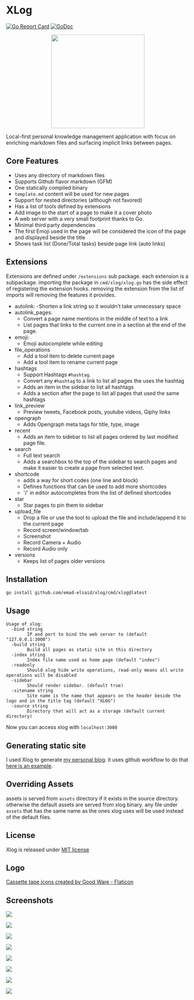 XLog
=========

[![Go Report Card](https://goreportcard.com/badge/github.com/emad-elsaid/xlog)](https://goreportcard.com/report/github.com/emad-elsaid/xlog)
[![GoDoc](https://godoc.org/github.com/emad-elsaid/xlog?status.svg)](https://godoc.org/github.com/emad-elsaid/xlog)



<p align="center"><img width="256" src="assets/logo.png" /></p>

Local-first personal knowledge management application with focus on enriching markdown files and surfacing implicit links between pages.

## Core Features

- Uses any directory of markdown files
- Supports Github flavor markdown (GFM)
- One statically compiled binary
- `template.md` content will be used for new pages
- Support for nested directories (although not favored)
- Has a list of tools defined by extensions
- Add image to the start of a page to make it a cover photo
- A web server with a very small footprint thanks to Go.
- Minimal third party dependencies
- The first Emoji used in the page will be considered the icon of the page and displayed beside the title
- Shows task list (Done/Total tasks) beside page link (auto links)

## Extensions

Extensions are defined under `/extensions` sub package. each extension is a subpackage. importing the package in `cmd/xlog/xlog.go` has the side effect of registering the extension hooks. removing the extension from the list of imports will removing the features it provides.

* autolink:
  -Shorten a link string so it wouldn't take unnecessary space
* autolink_pages:
  - Convert a page name mentions in the middle of text to a link
  - List pages that links to the current one in a section at the end of the page.
* emoji:
  - Emoji autocomplete while editing
* file_operations
  - Add a tool item to delete current page
  - Add a tool item to rename current page
* hashtags
  - Support Hashtags `#hashtag`.
  - Convert any `#hashtag` to a link to list all pages the uses the hashtag
  - Adds an item in the sidebar to list all hashtags
  - Adds a section after the page to list all pages that used the same hashtags
* link_preview
  - Preview tweets, Facebook posts, youtube videos, Giphy links
* opengraph
  - Adds Opengraph meta tags for title, type, image
* recent
  - Adds an item to sidebar to list all pages ordered by last modified page file.
* search
  - Full text search
  - Adds a searchbox to the top of the sidebar to search pages and make it easier to create a page from selected text.
* shortcode
  - adds a way for short codes (one line and block)
  - Defines functions that can be used to add more shortcodes
  - '/' in editor autocompletes from the list of defined shortcodes
* star
  - Star pages to pin them to sidebar
* upload_file
  - Drop a file or use the tool to upload the file and include/append it to the current page
  - Record screen/window/tab
  - Screenshot
  - Record Camera + Audio
  - Record Audio only
* versions
  - Keeps list of pages older versions


## Installation

```
go install github.com/emad-elsaid/xlog/cmd/xlog@latest
```

## Usage

```
Usage of xlog:
  -bind string
        IP and port to bind the web server to (default "127.0.0.1:3000")
  -build string
        Build all pages as static site in this directory
  -index string
        Index file name used as home page (default "index")
  -readonly
        Should xlog hide write operations, read-only means all write operations will be disabled
  -sidebar
        Should render sidebar. (default true)
  -sitename string
        Site name is the name that appears on the header beside the logo and in the title tag (default "XLOG")
  -source string
        Directory that will act as a storage (default current directory)
```

Now you can access xlog with `localhost:3000`

## Generating static site

I used Xlog to generate [my personal blog](https://www.emadelsaid.com/). it uses github workflow to do that [here is an example](https://github.com/emad-elsaid/emad-elsaid.github.io/blob/master/.github/workflows/xlog.yml).

## Overriding Assets

assets is served from `assets` directory if it exists in the source directory. otherwise the default assets are served from xlog binary. any file under `assets` that has the same name as the ones xlog uses will be used instead of the default files.

## License

Xlog is released under [MIT license](LICENSE)

## Logo

[Cassette tape icons created by Good Ware - Flaticon](https://www.flaticon.com/free-icons/cassette-tape)

## Screenshots

![](/public/f583bb0cbdf12641666e6f10b26171f61caee3330a68eb825ecbf77eab0227bd.png)

![](/public/e070d8b44a069a6b7336d9be02da4be9020d381aabeb073aa3399df71ca0492b.png)

![](/public/5a182dba45298d4bbc837a6d719c5c194c00f0fce8be363e33f85e9f7f849903.png)

![](/public/7fb69b1749f666f57bcc4044496efd943a84e0f2330cdd724177b4a225baef38.png)

![](/public/bbf6f8be4d374a33338938aeefe70a2f77eb841af8e77b6b79e2659b872e3933.png)

![](/public/9e732a37a60ea4e75c66e5acee8eb493e58d69f52c7121970f4ca24a8f69c8bd.png)

![](/public/8428b0390a330ebc3a815a9efac7b8b6a7b9891f772e6bec5ab73c07d0b9bda4.png)

![](/public/47ef8360209b86693a93794abafb5cccde08499ced4bd5250b77af1e0fce70cd.png)
